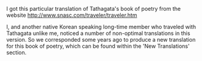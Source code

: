 I got this particular translation of Tathagata's book of poetry from the website http://www.snasc.com/traveler/traveler.htm 

I, and another native Korean speaking long-time member who traveled with Tathagata unlike me, noticed a number of non-optimal translations in this version. So we corresponded some years ago to produce a new translation for this book of poetry, which can be found within the 'New Translations' section.